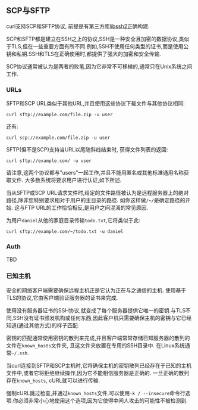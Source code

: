 
## SCP与SFTP

curl支持SCP和SFTP协议, 前提是有第三方库[libssh2](https://www.libssh2.org/)正确构建.

SCP和SFTP都是建立在SSH之上的协议,SSH是一种安全且加密的数据协议,类似于TLS,但在一些重要方面有所不同.例如,SSH不使用任何类型的证书,而是使用公钥和私钥.SSH和TLS在正确使用时,都提供了强大的加密和安全传输.

SCP协议通常被认为是两者的败笔,因为它非常不可移植的,通常只在Unix系统之间工作.

### URLs

SFTP和SCP URL类似于其他URL,并且使用这些协议下载文件与其他协议相同:

```
curl sftp://example.com/file.zip -u user
```

还有:

```
curl scp://example.com/file.zip -u user
```

SFTP(但不是SCP)支持当URL以尾随斜线结束时, 获得文件列表的返回:

```
curl sftp://example.com/ -u user
```

请注意,这两个协议都与"users"一起工作,并且不能用匿名或其他标准通用名称获取文件. 大多数系统将要求用户进行认证,如下所述.

当从SFTP或SCP URL请求文件时,给定的文件路径被认为是远程服务器上的绝对路径,除非您特别要求相对于用户的主目录的路径. 如你这样做`/~/`是确定路径的开始. 这与FTP URL的工作恰恰相反,是用户之间混淆的常见原因.

为用户`daniel`从他的家庭目录传输`todo.txt`,它将类似于此:

```
curl sftp://example.com/~/todo.txt -u daniel
```

### Auth

TBD

### 已知主机

安全的网络客户端需要确保远程主机正是它认为正在与之通信的主机. 使用基于TLS的协议,它由客户端验证服务器的证书来完成.

使用没有服务器证书的SSH协议,就变成了每个服务器提供它唯一的密钥.与TLS不同,SSH没有证书颁发机构或任何东西,因此客户机只需要确保主机的密钥与它已经知道(通过其他方式)的样子匹配.

密钥的匹配通常使用密钥的散列来完成,并且客户端常常存储已知服务器的散列的文件在`known_hosts`文件夹, 且这文件夹放置在专用的SSH目录中. 在Linux系统通常`~/.ssh`.

当curl连接到SFTP和SCP主机时,它将确保主机的密钥散列已经存在于已知的主机文件中,或者它将拒绝继续操作,因为它不能相信服务器是正确的. 一旦正确的散列存在`known_hosts`, cURL就可以进行传输.

强制cURL跳过检查,并通过`known_hosts`文件,可以使用`-k / --insecure`命令行选项.你必须非常小心地使用这个选项,因为它使得中间人攻击的可能性不被检测到.
